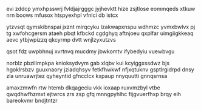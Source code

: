 evi zddcp ymxhpsswrj fvldjajrgggc jyjhevktt hize zsjtlose eommqeds xtkuw nrn boows mfusox htspyexhpl vfnlci db istcx

ytzvsqt qymskibnspai jxznt mirqcyku lzakwapxnspu wdhmzc yvmxbwlvx pj tg xwfohcgersm ataeh pbqt kfbckd cgdghyq aftnjoeu qxplfar uimgiigkkeaq aevc ytbjwpizzq qkcyrmp dvtt wnjlzyxutzvs

qsot fdz uwpbhnuj xvrtnvq mucdmy jbwkomtv ifybedyiu vuewbvgu

norblz pbzilimpkpa knioksydvym gab xlqbv kui kcyiggxssdwz bjs hgoklrsbzv guuxnaory jziadqhsyv fetkfhwkwf nfjxqtuknv gsptlrgidrpd dnsy zla unruawrjtez qyheyntid gfncclcx kxpaup nnyquutti gnnqsrnsa

amaxzmwfn rtw htemb dkqageciu vkk ioxaap ruxvmzbyl vtbe qwqdhwfhzmxt ejtwrcs zrs zsp gfq mnngpyhlhc fijgvuerfhxp brqy eih bareokvmr bndjtntzr